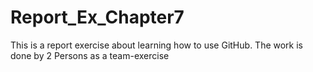# Report_Ex_Chapter7
This is a report exercise about learning how to use GitHub. The work is done by 2 Persons as a team-exercise 

